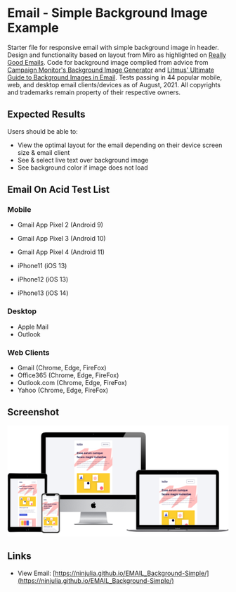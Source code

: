 # Email - Simple Background Image Example

Starter file for responsive email with simple background image in header. Design and functionality based on layout from Miro as highlighted on [Really Good Emails](https://reallygoodemails.com/emails/10-ways-to-visualize-your-ideas). Code for background image complied from advice from [Campaign Monitor's Background Image Generator](https://backgrounds.cm/) and [Litmus' Ultimate Guide to Background Images in Email](https://www.litmus.com/blog/the-ultimate-guide-to-background-images-in-email/). Tests passing in 44 popular mobile, web, and desktop email clients/devices as of August, 2021. All copyrights and trademarks remain property of their respective owners.

## Expected Results

Users should be able to:

- View the optimal layout for the email depending on their device screen size & email client
- See & select live text over background image
- See background color if image does not load

## Email On Acid Test List

### Mobile

- Gmail App Pixel 2 (Android 9)
- Gmail App Pixel 3 (Android 10)
- Gmail App Pixel 4 (Android 11)

- iPhone11 (iOS 13)
- iPhone12 (iOS 13)
- iPhone13 (iOS 14)

### Desktop

- Apple Mail
- Outlook

### Web Clients

- Gmail (Chrome, Edge, FireFox)
- Office365 (Chrome, Edge, FireFox)
- Outlook.com (Chrome, Edge, FireFox)
- Yahoo (Chrome, Edge, FireFox)

## Screenshot

![screenshot](screenshot.png?raw=true)

## Links

- View Email: [https://ninjulia.github.io/EMAIL_Background-Simple/](https://ninjulia.github.io/EMAIL_Background-Simple/)
